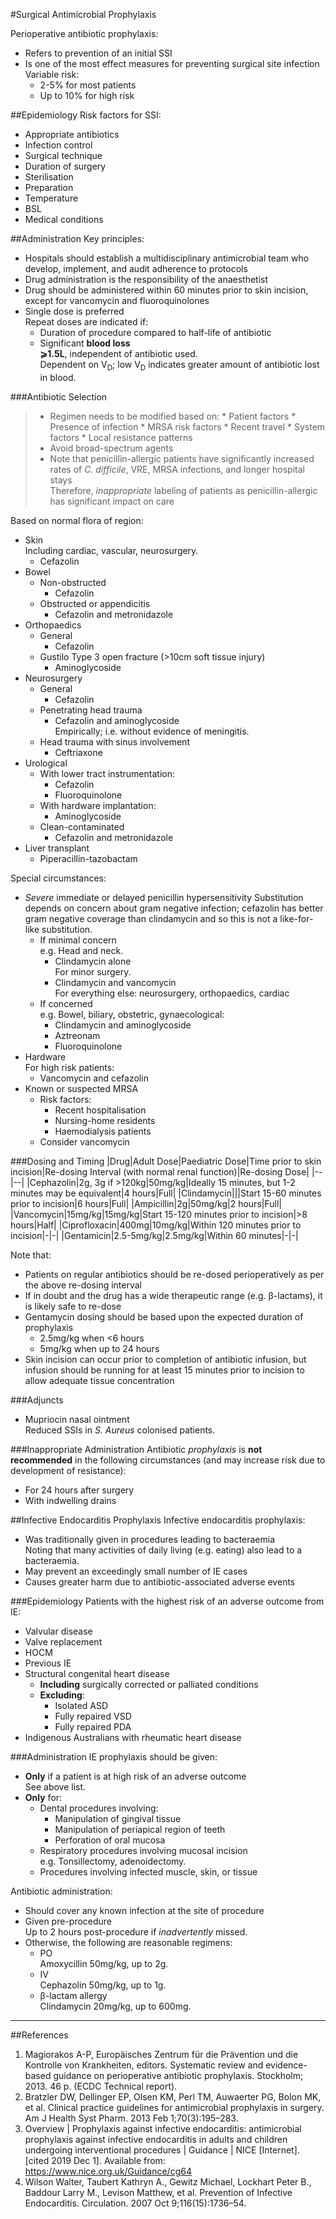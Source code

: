 #Surgical Antimicrobial Prophylaxis

Perioperative antibiotic prophylaxis:
* Refers to prevention of an initial SSI
* Is one of the most effect measures for preventing surgical site infection  
Variable risk:
	* 2-5% for most patients
	* Up to 10% for high risk

##Epidemiology
Risk factors for SSI:
* Appropriate antibiotics
* Infection control
* Surgical technique
* Duration of surgery
* Sterilisation
* Preparation
* Temperature
* BSL
* Medical conditions


##Administration
Key principles:
* Hospitals should establish a multidisciplinary antimicrobial team who develop, implement, and audit adherence to protocols
* Drug administration is the responsibility of the anaesthetist
* Drug should be administered within 60 minutes prior to skin incision, except for vancomycin and fluoroquinolones
* Single dose is preferred  
Repeat doses are indicated if:
	* Duration of procedure compared to half-life of antibiotic
	* Significant **blood loss**  
	**⩾1.5L**, independent of antibiotic used.  
	Dependent on V<sub>D</sub>; low V<sub>D</sub> indicates greater amount of antibiotic lost in blood.


###Antibiotic Selection
>* Regimen needs to be modified based on:
	* Patient factors
		* Presence of infection
		* MRSA risk factors
		* Recent travel
	* System factors
		* Local resistance patterns
> * Avoid broad-spectrum agents
> * Note that penicillin-allergic patients have significantly increased rates of *C. difficile*, VRE, MRSA infections, and longer hospital stays  
> Therefore, *inappropriate* labeling of patients as penicillin-allergic has significant impact on care


Based on normal flora of region:
* Skin  
Including cardiac, vascular, neurosurgery.
	* Cefazolin  
* Bowel  
	* Non-obstructed  
		* Cefazolin
	* Obstructed or appendicitis
		* Cefazolin and metronidazole
* Orthopaedics
	* General
		* Cefazolin
	* Gustilo Type 3 open fracture (>10cm soft tissue injury)  
		* Aminoglycoside
* Neurosurgery
	* General
		* Cefazolin
	* Penetrating head trauma
		* Cefazolin and aminoglycoside  
		Empirically; i.e. without evidence of meningitis.
	* Head trauma with sinus involvement
		* Ceftriaxone
* Urological
	* With lower tract instrumentation:
		* Cefazolin
		* Fluoroquinolone
	* With hardware implantation:
		* Aminoglycoside
	* Clean-contaminated
		* Cefazolin and metronidazole
* Liver transplant
	* Piperacillin-tazobactam


Special circumstances:
* *Severe* immediate or delayed penicillin hypersensitivity 
Substitution depends on concern about gram negative infection; cefazolin has better gram negative coverage than clindamycin and so this is not a like-for-like substitution.
	* If minimal concern  
	e.g. Head and neck.
		* Clindamycin alone  
		For minor surgery.
		* Clindamycin and vancomycin  
		For everything else: neurosurgery, orthopaedics, cardiac
	* If concerned  
	e.g. Bowel, biliary, obstetric, gynaecological:
		* Clindamycin and aminoglycoside
		* Aztreonam
		* Fluoroquinolone
* Hardware  
For high risk patients:
	* Vancomycin and cefazolin
* Known or suspected MRSA
	* Risk factors:
		* Recent hospitalisation
		* Nursing-home residents
		* Haemodialysis patients
	* Consider vancomycin



###Dosing and Timing
|Drug|Adult Dose|Paediatric Dose|Time prior to skin incision|Re-dosing Interval (with normal renal function)|Re-dosing Dose|
|--|--|
|Cephazolin|2g, 3g if >120kg|50mg/kg|Ideally 15 minutes, but 1-2 minutes may be equivalent|4 hours|Full|
|Clindamycin|||Start 15-60 minutes prior to incision|6 hours|Full|
|Ampicillin|2g|50mg/kg|2 hours|Full|
|Vancomycin|15mg/kg|15mg/kg|Start 15-120 minutes prior to incision|>8 hours|Half|
|Ciprofloxacin|400mg|10mg/kg|Within 120 minutes prior to incision|-|-|
|Gentamicin|2.5-5mg/kg|2.5mg/kg|Within 60 minutes|-|-|


Note that:
* Patients on regular antibiotics should be re-dosed perioperatively as per the above re-dosing interval
* If in doubt and the drug has a wide therapeutic range (e.g. β-lactams), it is likely safe to re-dose
* Gentamycin dosing should be based upon the expected duration of prophylaxis
	* 2.5mg/kg when <6 hours
	* 5mg/kg when up to 24 hours
* Skin incision can occur prior to completion of antibiotic infusion, but infusion should be running for at least 15 minutes prior to incision to allow adequate tissue concentration


###Adjuncts
* Mupriocin nasal ointment  
Reduced SSIs in *S. Aureus* colonised patients.


###Inappropriate Administration
Antibiotic *prophylaxis* is **not recommended** in the following circumstances (and may increase risk due to development of resistance):
* For 24 hours after surgery
* With indwelling drains


##Infective Endocarditis Prophylaxis
Infective endocarditis prophylaxis:
* Was traditionally given in procedures leading to bacteraemia  
Noting that many activities of daily living (e.g. eating) also lead to a bacteraemia.
* May prevent an exceedingly small number of IE cases
* Causes greater harm due to antibiotic-associated adverse events


###Epidemiology
Patients with the highest risk of an adverse outcome from IE:
* Valvular disease
* Valve replacement
* HOCM
* Previous IE
* Structural congenital heart disease  
	* **Including** surgically corrected or palliated conditions
	* **Excluding**:
		* Isolated ASD
		* Fully repaired VSD
		* Fully repaired PDA
* Indigenous Australians with rheumatic heart disease


###Administration
IE prophylaxis should be given:
* **Only** if a patient is at high risk of an adverse outcome  
See above list.
* **Only** for:
	* Dental procedures involving:
		* Manipulation of gingival tissue
		* Manipulation of periapical region of teeth
		* Perforation of oral mucosa
	* Respiratory procedures involving mucosal incision  
	e.g. Tonsillectomy, adenoidectomy.
	* Procedures involving infected muscle, skin, or tissue


Antibiotic administration:
* Should cover any known infection at the site of procedure
* Given pre-procedure  
Up to 2 hours post-procedure if *inadvertently* missed.
* Otherwise, the following are reasonable regimens:
	* PO  
	Amoxycillin 50mg/kg, up to 2g.
	* IV  
	Cephazolin 50mg/kg, up to 1g.
	* β-lactam allergy   
	Clindamycin 20mg/kg, up to 600mg.




---
##References
1. Magiorakos A-P, Europäisches Zentrum für die Prävention und die Kontrolle von Krankheiten, editors. Systematic review and evidence-based guidance on perioperative antibiotic prophylaxis. Stockholm; 2013. 46 p. (ECDC Technical report). 
2. Bratzler DW, Dellinger EP, Olsen KM, Perl TM, Auwaerter PG, Bolon MK, et al. Clinical practice guidelines for antimicrobial prophylaxis in surgery. Am J Health Syst Pharm. 2013 Feb 1;70(3):195–283. 
3. Overview | Prophylaxis against infective endocarditis: antimicrobial prophylaxis against infective endocarditis in adults and children undergoing interventional procedures | Guidance | NICE [Internet]. [cited 2019 Dec 1]. Available from: https://www.nice.org.uk/Guidance/cg64
4. Wilson Walter, Taubert Kathryn A., Gewitz Michael, Lockhart Peter B., Baddour Larry M., Levison Matthew, et al. Prevention of Infective Endocarditis. Circulation. 2007 Oct 9;116(15):1736–54. 
